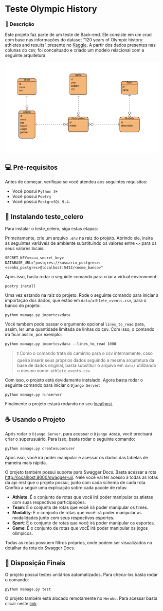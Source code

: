 # Teste Olympic History

### 📝 Descrição

Este projeto faz parte de um teste de Back-end. Ele consiste em um crud com base nas informações do dataset “120 years of
Olympic history: athletes and results” presente no [Kaggle](https://www.kaggle.com/heesoo37/120-years-of-olympic-history-athletes-and-results#athlete_events.csv). A partir dos dados presentes nas colunas do csv, foi conceituado e criado um modelo relacional com a seguinte arquitetura:

![Diagrama Relacional](static/diagram.png)

## 💻 Pré-requisitos

Antes de começar, verifique se você atendeu aos seguintes requisitos:
* Você possui `Python 3+`
* Você possui `Poetry`
* Você possui `PostgreSQL 9.4`.

## 🚀 Instalando teste_celero

Para instalar o teste_celero, siga estas etapas:

Primeiramente, crie um arquivo `.env` na raiz do projeto. Abrindo ele, insira as seguintes variáveis de ambiente substituindo os valores entre `<>` para os seus valores locais:
```
SECRET_KEY=<sua_secret_key>
DATABASE_URL="postgres://<usuario_postgres>:<senha_postgres>@localhost:5432/<nome_banco>"
```

Após isso, basta rodar o seguinte comando para criar a virtual environment:
```
poetry install
```

Uma vez estando na raiz do projeto. Rode o seguinte comando para iniciar a importação dos dados, que estão em `data/athlete_events.csv`, para o banco do projeto:

```
python manage.py importcsvdata
```
Você também pode passar o argumento opcional `lines_to_read` para, assim, ler uma quantidade limitada de linhas do csv. Com isso, o comando irá ficar assim, por exemplo:
```
python manage.py importcsvdata --lines_to_read 1000
```
>❗ Como o comando trata do caminho para o csv internamente, caso queira inserir seus próprios dados seguindo a mesma arquitetura da base de dados original, basta substituir o arquivo em `data/` utilizando o mesmo nome: `athlete_events.csv`.

Com isso, o projeto está devidamente instalado. Agora basta rodar o seguinte comando para iniciar o `Django Server`:
```
python manage.py runserver
```

Finalmente o projeto estará rodando no seu [localhost](http://localhost:8000/admin).

## ☕ Usando o Projeto

Após rodar o `Django Server`, para acessar o `Django Admin`, você precisará criar o superusuário. Para isso, basta rodar o seguinte comando:
```
python manage.py createsuperuser
```
Após isso, você irá poder manipular e acessar os dados das tabelas de maneira mais rápida.

O projeto também possui suporte para Swagger Docs. Basta acessar a rota [http://localhost:8000/swagger-ui/](http://localhost:8000/swagger-ui/). Nele você vai ter acesso à todas as rotas da api rest que o projeto possui, junto com cada schema de cada rota. Confira a seguir uma explicação sobre cada pacote de rotas:

- **Athlete**: É o conjunto de rotas que você irá poder manipular os atletas com suas respectivas participações.
- **Team**: É o conjunto de rotas que você irá poder manipular os times.
- **Modality**: É o conjunto de rotas que você irá poder manipular as modalidades junto com seus respectivos esportes.
- **Sport**: É o conjunto de rotas que você irá poder manipular os esportes.
- **Game**: É o conjunto de rotas que vocÊ irá poder manipular os jogos olímpicos.

Todas as rotas possuem filtros próprios, onde podem ser visualizados no detalhar da rota do Swagger Docs.

## :checkered_flag: Disposição Finais
O projeto possui testes unitários automatizados. Para checa-los basta rodar o comando:
```
python manage.py test
```

O projeto também está alocado remotamente no `Heroku`. Para acessar basta clicar neste [link](https://teste-celero.herokuapp.com/swagger-ui/).
